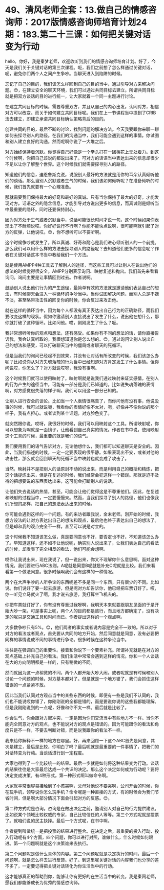 # 49、清风老师全套：13.做自己的情感咨询师：2017版情感咨询师培育计划24期：183.第二十三课：如何把关键对话变为行动

hello，你好，我是秦梦老师，欢迎收听到我们的情感咨询师培育计划。好了，今天是我们关于关键对话的第三次课程。呃，我们之前想了怎么样通过关键对话，呃，避免你们两个人之间产生争吵。当聊天进入到陷阱的时候。

忘记了自己的目的，我们该怎么样回到自己的目的当中，通过引导对方来解决问题。😊，在建立安全的聊天环境，我们可以通过共同目标去建立。所谓共同目标就是把双方谈话的目的进行统一，让大家就着一个同一主题进行讨论。

在建立共同目标的时候，需要尊重双方，并且从自己的内心出发，认同对方，相信对方可以改变。而关于如何建立共同目标呢。我们在上一节课程当中提到了CRIB法去建立，即建立承诺共同目标确认策略背后的目的。

创建共同的目的，最后不断的讨论，找到问题的解决方法。今天我要跟你来聊一聊如何去探寻别人的路径。在我们的沟通当中，我们可能会遇到这样的事情。你试图和别人建立良好的沟通。然而呢啊你说了一大堆之后。

对方始终保持着沉默。你觉得自己好像是一个拳头打在一团棉花上无处着力。到这个时候啊，你把自己该说的都说出来了。可对方的话语当中表达出来的信息却很少不足以让你了解整个世界。这个时候我们就需要探寻别人的路径。

知道他们的信息，迪恩鲁斯克说，说服别人最好的方法就是用你的耳朵认真倾听他们的谈话。那么当别人沉默或者生气的时候，我们该如何倾听呢？在准备倾听的时候，我们首先就要有一个心理准备。

那就需要我们保持最大的好奇和最好的真诚。只有当你保持了最大的好奇，才能发现对方。话语之外的隐含信息，才能引导对方说出更多的信息，而真诚则是倾听当中最重要的隐环。同时还要保持耐心。

因为对方处于生气或者沉默当中，说话可能很长时间才说一句。这个时候如果你表现出了不耐烦说哎。你好好说行不行啊？你能不能快点说啊，很可能啊就引起了对方的反弹，让他说哎。😊，你不想听可以不要听啊。

这个时候争吵就发生了，所以真诚、好奇和耐心是我们进心倾听别人的一个前提。那么我们可以用什么样的方法去探寻别人的路径呢？去知道他们更多的信息呢？作者在关键对话这本书当中教给我们一个方法。

就是使用AMPP4种工具去了解别人的途径，而这些工具可以让别人在说出他们的想法的时候觉得很安全。AMPP分别表示询问、映射复述和抛出。我们首先来看看询问。询问主要是让事情回到过去。作者说啊。

鼓励别人说出他们行为的产生途径，最简单有效的方法就是邀请他们表达自己的想法，有时候聊天会进入一种循环的争吵当中。当你试图解决问题，而别人总是不嫌不淡，甚至略带攻击性的回复你的时候，你会反过来攻击他。

就在这样的循环当中，因为每个人都没有真正表达出自己行为的正确路径，而我们要改变这样的现状。假如你邀请别人直接说出了发生了什么，说出他在想什么，那你就打破了这种循环。比如问他。哎，刚刚发生了什么？呃。

我非常想听听你的观点和想法，还有感受。如果你有不同的想法的话，请你直接告诉我，我会认真听取的。我很想知道你是怎么想的。😊，通过询问让别人说出自己的想法和感受，可以打破聊天当中的僵局或者聊天的死循环。

但是当我们的询问已经起不到效果，并没有让对话有所改变的时候，我们该怎么办呢？比如说你从对方失魂落魄的行为当中已经知道对方肯定发生了什么事情。但你问说哎，你怎么了？对方就说哎呀，我没有事啊。

这个时候我们就可以使用映射了。映射啊就是说我们通过映射来证实感情。在别人的行为产生的途径当中，可能有一部分是我们已知道的。比如说失魂落魄的表情啊，对方感觉很失落的样子啊，我们可以用这一部分已知的。

让别人进行安全的谈论。比如当一个人表情很痛苦了，而你问他有没有事，他说没事的时候，我可以就说呃，我看你的表情好像不太对，呃，好像并不像你说的那个样子，我有点担心。或者谈到某个话题，对方脸色变了。

就突然跟你说，哎呀，我很好的时候，我们可以用映射这个工具。所谓映射呢，你可以想象为啊就是一面镜子，让他看到自己真实的情况。作者在书中说，使用映射这个工具的时候，最重要的就是我们的语气。

我们要用我们的语气告诉对方，无论他想什么，我们都可以知道聊天是安全的。因此，当我们描述的时候，一定一定要表现的很平静。如果表现出不安，或者对他的攻击性，那么就会回到聊天的死循环当中映射也就变成了攻击了。

当然，映射并不是把别人的话原封不动的说出来，而是利用自己的概括和精炼，把这个话提炼出来，但是在复述的时候，我们经常会犯这样一个错误。那就是迫不及待的把想要说的东西表达出来，这可能会打断别人的说话。

让他们失去说话的热情，甚至。可能会让他们觉得这是不尊重他们。因此，在复述和映射的过程当中，一定要慢慢来。然而，当我们探寻了别人的路径，他们也像我们所想的那样，把自己的想法表达出来的时候。

你可能会遇到这样的一个问题。有的来访者跟我说，金末老师。刚开始的时候，我想方设法的让对方表达出自己的想法和观点，最后他也终于表达出自己的想法了。但是却和我的观点完全不一样，甚至可以说是对立的。

这个时候我不知道该怎么做，真是要同意也不好，要否定也不好，不知道该怎么办了。早知道这样，还不如不让他说呢，确实别人说出来了，让我们表达自己的看法的时候，却发表了完全相反的看法，他们可能会想啊。

哎你让我说出来，现在我说了，但一说出来，你又不理解你什么意思啊。面对这种情况，我们要进行ABC法则。A呢就是同意B呢就是补充C呢就是比较。我们来看看第一个做法同意。很多时候啊我们会有这样的一种情况。

两个在大声争吵的人所争论的东西呢差不多是同一个东西，只有很少的不同。比如说。你们说好了要一起去旅游，但是呢对方却告诉你，他已经把车票订好了。哎，你一听见立马就火了啊，我才说去旅游，我打算坐飞机去的。

你把车票就订好了，你有没有尊重过我呀啊，我明天本来就要跟朋友见面的于是开始大吵一架。可是事实上呢，两个人的目的都是旅行，而且地方都确定了，没有决定的呢只是交通工具和时间而已。作者提出这样的一个观点啊。

大多数争吵只有5%。😊，他们两者的事实或者说内容是完全不一致的。所以对于对方的看法或者观点，首先要从共同的地方开始，然后同意就是同意，没有必要把同样的事情说成不同的事情进行争论。很多时候在这种争论当中。

往往是在强调自己的重要性。接着和你说下一个要素补充。所谓补充就是在对方的观点基础上补充自己的看法。我们生活中常常会遇到这样的情况。你和一个人谈话在大的方向明明都是一样的，只有稍微的不同。

然而就因为这一点稍微的不同，两个人都开始大吵大闹。或者呢就是有时候和别人讨论一个问题的时候，对方基本都对了。但是就是一个地方错了，我们会抓住这样错误的一点紧紧不放。

因此当我们认同对方观点当中的某些东西的时候，即便有一些是我们不认同的，我们也不能说哎你错了，你刚刚说的全都是错的，而是要说你说的这些我都能理解。但是我刚刚说到的一点呢，好像和你不太一样。最后就是比较了。

你会生气，你会跟对方起冲突，一定是因为你们交流当中有些地方不一样。当你不能完全同意对方的观点，也不能说对方的观点是错误的。因为可能跟你的看法和角度只是不一样，不要去判断对错，而是说我跟你的看法不一样。

我来给你解释不一样的地方在哪里。好，再来回顾一下这个ABC首先是同意，其次是建立，最后是比较，你明白了吗？最后呢就是最重要的一件事情了，把我们的对话转变为行动。当谈话进行到一定程度。

大家也得到了一个比较统一的结果。最后一步就是如何将这种结果变为行动。谈话的结果往往是大家最后达成一个共识的决定。那么这个决定如何成为行动呢？要将决定变成决策，有4种形式。第一种形式啊叫做命令啊。

大家就平常很容易接触到了小孩哭啊，父母对他说不要哭啊，公司开会的时候，你在玩手机，领导说你怎么玩手机？命令呢是一种直接的方式，有的时候会为我们节省时间，但是啊大部分情况下面会引起对方的反感。😊。

第二种方式呢是咨询。咨询是在做出决定之前，邀请别人对自己的行为提供建议。比如说某个领域比较权威的专家，自己比较信任的人等等。第三个方式呢就是投票了。就咱们说的民主抉择。最后一个方式呢，在书中啊。

作者提到叫做统一是把投票的结果进行整合。在决定之后，最重要的投入行动，投入行动呢有4个方面，四个问题，你可以进行对照，谁做什么，什么时候如何跟进。第一个问题啊就是这个决策谁来去执行。

第二个问题呢是做什么具体的内容。第三个问题呢就是决定执行的时间，最后一个问题啊，就是怎么样去进行反馈。好了。到这里呢关键对话的内容我们也分享的差不多了，一定要记得把关键对话转化为你生活当中的行动。

这才能够真正的帮助到你，能够让你有更好的在生活当中的转变。我是秦网老师，愿我们都能够成长为优秀的情感咨询师。

